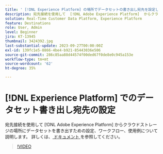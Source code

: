 ```yaml
---
title: ' [!DNL Experience Platform] の場所でデータセットの書き出し宛先を設定します。'
description: 宛先接続を使用して  [!DNL Adobe Experience Platform]  からクラウドストレージの場所にデータセットを書き出すための設定、ワークフロー、ユースケースについて説明します。
solution: Real-Time Customer Data Platform, Experience Platform
feature: Destinations
role: User, Admin
level: Beginner
jira: KT-13945
thumbnail: 3424392.jpg
last-substantial-update: 2023-09-27T00:00:00Z
exl-id: 139fc1e5-8866-4be4-b921-85443036e506
source-git-commit: 286c85aa88d44574f00ded67f0de8e0c945a153e
workflow-type: tm+mt
source-wordcount: '62'
ht-degree: 35%

---
```


# [!DNL Experience Platform] でのデータセット書き出し宛先の設定

宛先接続を使用して [!DNL Adobe Experience Platform] からクラウドストレージの場所にデータセットを書き出すための設定、ワークフロー、使用例について説明します。 詳しくは、[ ドキュメント ](https://experienceleague.adobe.com/docs/experience-platform/destinations/ui/activate/export-datasets.html?lang=ja) を参照してください。

>[!VIDEO](https://video.tv.adobe.com/v/3424392/?learn=on&enablevpops)
